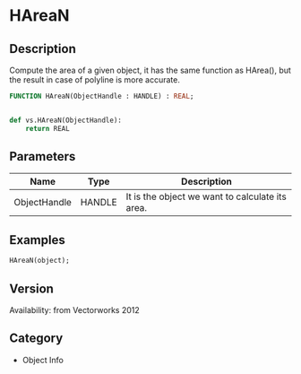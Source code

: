 # HAreaN

## Description
Compute the area of a given object, it has the same function as HArea(), but the result in case of polyline is more accurate.

```pascal
FUNCTION HAreaN(ObjectHandle : HANDLE) : REAL;
```

```python

def vs.HAreaN(ObjectHandle):
    return REAL
```

## Parameters
|Name|Type|Description|
|---|---|---|
|ObjectHandle|HANDLE|It is the object we want to calculate its area.|

## Examples
```pascal
HAreaN(object);
```

## Version
Availability: from Vectorworks 2012
## Category
* Object Info

